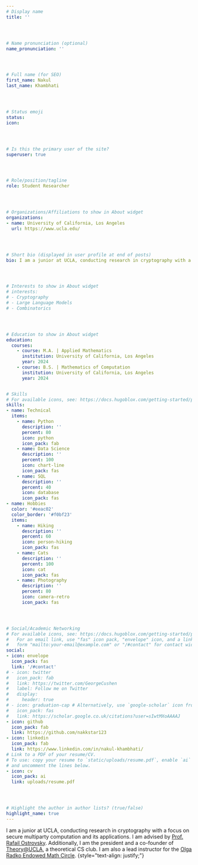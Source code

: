 ```yaml
---
# Display name
title: ''




# Name pronunciation (optional)
name_pronunciation: ''




# Full name (for SEO)
first_name: Nakul
last_name: Khambhati




# Status emoji
status:
icon:




# Is this the primary user of the site?
superuser: true




# Role/position/tagline
role: Student Researcher




# Organizations/Affiliations to show in About widget
organizations:
- name: University of California, Los Angeles
  url: https://www.ucla.edu/




# Short bio (displayed in user profile at end of posts)
bio: I am a junior at UCLA, conducting research in cryptography with a focus on secure multiparty computation and its applications.




# Interests to show in About widget
# interests:
# - Cryptography
# - Large Language Models
# - Combinatorics




# Education to show in About widget
education:
  courses:
    - course: M.A. | Applied Mathematics
      institution: University of California, Los Angeles
      year: 2024
    - course: B.S. | Mathematics of Computation
      institution: University of California, Los Angeles
      year: 2024


# Skills
# For available icons, see: https://docs.hugoblox.com/getting-started/page-builder/#icons
skills:
- name: Technical
  items:
    - name: Python
      description: ''
      percent: 80
      icon: python
      icon_pack: fab
    - name: Data Science
      description: ''
      percent: 100
      icon: chart-line
      icon_pack: fas
    - name: SQL
      description: ''
      percent: 40
      icon: database
      icon_pack: fas
- name: Hobbies
  color: '#eeac02'
  color_border: '#f0bf23'
  items:
    - name: Hiking
      description: ''
      percent: 60
      icon: person-hiking
      icon_pack: fas
    - name: Cats
      description: ''
      percent: 100
      icon: cat
      icon_pack: fas
    - name: Photography
      description: ''
      percent: 80
      icon: camera-retro
      icon_pack: fas




# Social/Academic Networking
# For available icons, see: https://docs.hugoblox.com/getting-started/page-builder/#icons
#   For an email link, use "fas" icon pack, "envelope" icon, and a link in the
#   form "mailto:your-email@example.com" or "/#contact" for contact widget.
social:
- icon: envelope
  icon_pack: fas
  link: '/#contact'
# - icon: twitter
#   icon_pack: fab
#   link: https://twitter.com/GeorgeCushen
#   label: Follow me on Twitter
#   display:
#     header: true
# - icon: graduation-cap # Alternatively, use `google-scholar` icon from `ai` icon pack
#   icon_pack: fas
#   link: https://scholar.google.co.uk/citations?user=sIwtMXoAAAAJ
- icon: github
  icon_pack: fab
  link: https://github.com/nakkstar123
- icon: linkedin
  icon_pack: fab
  link: https://www.linkedin.com/in/nakul-khambhati/
# Link to a PDF of your resume/CV.
# To use: copy your resume to `static/uploads/resume.pdf`, enable `ai` icons in `params.yaml`,
# and uncomment the lines below.
- icon: cv
  icon_pack: ai
  link: uploads/resume.pdf




# Highlight the author in author lists? (true/false)
highlight_name: true
---
```





I am a junior at UCLA, conducting research in cryptography with a focus on secure multiparty computation and its applications. I am advised by [Prof. Rafail Ostrovsky](https://web.cs.ucla.edu/~rafail/). Additionally, I am the president and a co-founder of [Theory@UCLA](https://www.theoryatucla.com/), a theoretical CS club. I am also a lead instructor for the [Olga Radko Endowed Math Circle](https://circles.math.ucla.edu/circles/).
{style="text-align: justify;"}
